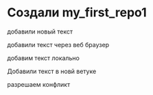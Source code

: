 ﻿# Создали my_first_repo1

добавили новый текст

добавили текст через веб браузер

добавим текст локально

Добавили текст в новй ветуке

разрешаем конфликт
